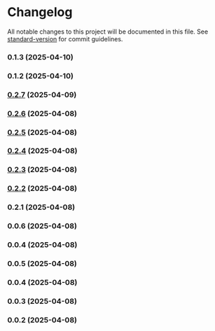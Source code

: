 # Changelog

All notable changes to this project will be documented in this file. See [standard-version](https://github.com/conventional-changelog/standard-version) for commit guidelines.

### 0.1.3 (2025-04-10)

### 0.1.2 (2025-04-10)

### [0.2.7](https://github.com/MouhamedAbbassi/AngularAppEducation/compare/v0.2.6...v0.2.7) (2025-04-09)

### [0.2.6](https://github.com/MouhamedAbbassi/AngularAppEducation/compare/v0.2.5...v0.2.6) (2025-04-08)

### [0.2.5](https://github.com/MouhamedAbbassi/AngularAppEducation/compare/v0.2.4...v0.2.5) (2025-04-08)

### [0.2.4](https://github.com/MouhamedAbbassi/AngularAppEducation/compare/v0.2.3...v0.2.4) (2025-04-08)

### [0.2.3](https://github.com/MouhamedAbbassi/AngularAppEducation/compare/v0.2.2...v0.2.3) (2025-04-08)

### [0.2.2](https://github.com/MouhamedAbbassi/AngularAppEducation/compare/v0.2.1...v0.2.2) (2025-04-08)

### 0.2.1 (2025-04-08)

### 0.0.6 (2025-04-08)

### 0.0.4 (2025-04-08)

### 0.0.5 (2025-04-08)

### 0.0.4 (2025-04-08)

### 0.0.3 (2025-04-08)

### 0.0.2 (2025-04-08)
